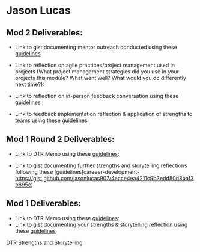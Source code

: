 # Jason Lucas

## Mod 2 Deliverables:
* Link to gist documenting mentor outreach conducted using these [guidelines](https://github.com/turingschool/career-development-curriculum/blob/master/module_two/cold_outreach_i_guidelines.md)

* Link to reflection on agile practices/project management used in projects (What project management strategies did you use in your projects this module? What went well? What would you do differently next time?):

* Link to reflection on in-person feedback conversation using these [guidelines](https://github.com/turingschool/career-development-curriculum/blob/master/module_two/feedback_conversation_reflection_guidelines.md)

* Link to feedback implementation reflection & application of strengths to teams using these [guidelines](https://github.com/turingschool/career-development-curriculum/blob/master/module_two/feedback_implementation_strengths_reflection.md)

## Mod 1 Round 2 Deliverables:

* Link to DTR Memo using these [guidelines](https://gist.github.com/jasonlucas907/48288dd1150fdf75c33902fcd6a06aed):

* Link to gist documenting further strengths and storytelling reflections following these [guidelines]careeer-development-https://gist.github.com/jasonlucas907/4ecce4ea4211c9b3edd80d8baf3b895c)


## Mod 1 Deliverables:
* Link to DTR Memo using these [guidelines](https://github.com/turingschool/career-development-curriculum/blob/master/module_one/dtr_guidelines_memo.md):
* Link to gist documenting your strengths & storytelling reflection using these [guidelines](https://github.com/turingschool/career-development-curriculum/blob/master/module_one/strengths_storytelling_reflection.md)



[DTR](https://gist.github.com/jasonlucas907/907aac56c3207169e110d1c15a457a50)
[Strengths and Storytelling](https://gist.github.com/jasonlucas907/0dd41e4e6512786cc2394bf75c9c7f9c)
